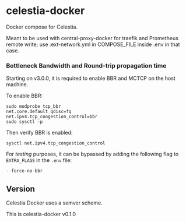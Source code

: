 # celestia-docker

Docker compose for Celestia.

Meant to be used with central-proxy-docker for traefik and Prometheus remote write; use :ext-network.yml in COMPOSE_FILE inside .env in that case.

### Bottleneck Bandwidth and Round-trip propagation time

Starting on v3.0.0, it is required to enable BBR and MCTCP on the host machine.

To enable BBR:

```
sudo modprobe tcp_bbr
net.core.default_qdisc=fq
net.ipv4.tcp_congestion_control=bbr
sudo sysctl -p
```

Then verify BBR is enabled:

```
sysctl net.ipv4.tcp_congestion_control
```

For *testing* purposes, it can be bypassed by adding the following flag to `EXTRA_FLAGS` in the `.env` file:

`--force-no-bbr`

## Version

Celestia Docker uses a semver scheme.

This is celestia-docker v0.1.0
